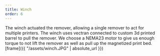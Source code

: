 ```yaml
---
title: Winch
order: 6
---
```


The winch actuated the remover, allowing a single remover to act for multiple printers. The winch uses vectran connected to  custom 3d printed barrel to pull the remover. We choose a NEMA23 motor to give us enough torque to not lift the remover as well as pull up the magnetized  print bed.
[frame]({{ "/assets/winch.JPG" | absolute_url }})
